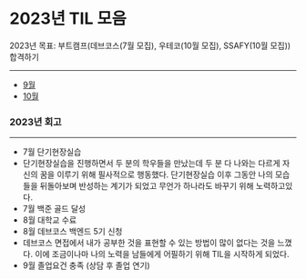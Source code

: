 # 2023년 TIL 모음

2023년 목표: 부트캠프(데브코스(7월 모집), 우테코(10월 모집), SSAFY(10월 모집)) 합격하기

---
- [9월](09/!9월_TIL_모음.md)
- [10월](10%2F%2110%EC%9B%94_TIL_%EB%AA%A8%EC%9D%8C.md)




### 2023년 회고

---
* 7월 단기현장실습
* 단기현장실습을 진행하면서 두 분의 학우들을 만났는데 두 분 다 나와는 다르게 자신의 꿈을 이루기 위해 필사적으로 행동했다.
단기현장실습 이후 그동안 나의 모습들을 뒤돌아보며 반성하는 계기가 되었고 무언가 하나라도 바꾸기 위해 노력하고있다.
* 7월 백준 골드 달성
* 8월 대학교 수료
* 8월 데브코스 백엔드 5기 신청
* 데브코스 면접에서 내가 공부한 것을 표현할 수 있는 방법이 많이 없다는 것을 느꼈다. 이에 조금이나마 나의 노력을 남들에게
어필하기 위해 TIL을 시작하게 되었다.
* 9월 졸업요건 충족 (상담 후 졸업 연기)